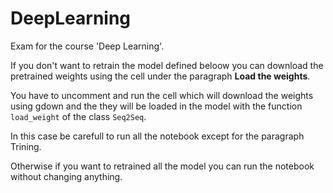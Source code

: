 # DeepLearning
Exam for the course 'Deep Learning'.

If you don't want to retrain the model defined beloow you can download the pretrained weights using the cell under the paragraph **Load the weights**.

You have to uncomment and run the cell which will download the weights using gdown and the they will be loaded in the model with the function `load_weight` of the class `Seq2Seq`.

In this case be carefull to run all the notebook except for the paragraph Trining.

Otherwise if you want to retrained all the model you can run the notebook without changing anything.
